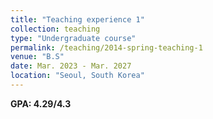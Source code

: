 ```yaml
---
title: "Teaching experience 1"
collection: teaching
type: "Undergraduate course"
permalink: /teaching/2014-spring-teaching-1
venue: "B.S"
date: Mar. 2023 - Mar. 2027
location: "Seoul, South Korea"
---
```


**GPA: 4.29/4.3**
